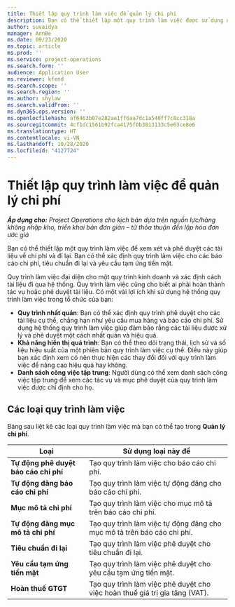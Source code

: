 ```yaml
---
title: Thiết lập quy trình làm việc để quản lý chi phí
description: Bạn có thể thiết lập một quy trình làm việc được sử dụng để xem xét và phê duyệt các tài liệu về chi phí và đi lại.
author: suvaidya
manager: AnnBe
ms.date: 09/23/2020
ms.topic: article
ms.prod: ''
ms.service: project-operations
ms.search.form: ''
audience: Application User
ms.reviewer: kfend
ms.search.scope: ''
ms.search.region: ''
ms.author: shylaw
ms.search.validFrom: ''
ms.dyn365.ops.version: ''
ms.openlocfilehash: af6463b07e282ae1ff6aa7dc1a540ff7c8cc318a
ms.sourcegitcommit: 4cf1dc1561b92fca4175f0b3813133c5e63ce8e6
ms.translationtype: HT
ms.contentlocale: vi-VN
ms.lasthandoff: 10/28/2020
ms.locfileid: "4127724"
---
```

# <a name="set-up-workflows-for-expense-management"></a>Thiết lập quy trình làm việc để quản lý chi phí

_**Áp dụng cho:** Project Operations cho kịch bản dựa trên nguồn lực/hàng không nhập kho, triển khai bản đơn giản – từ thỏa thuận đến lập hóa đơn ước giá_

Bạn có thể thiết lập một quy trình làm việc để xem xét và phê duyệt các tài liệu về chi phí và đi lại. Bạn có thể xác định quy trình làm việc cho các báo cáo chi phí, tiêu chuẩn đi lại và yêu cầu tạm ứng tiền mặt.

Quy trình làm việc đại diện cho một quy trình kinh doanh và xác định cách tài liệu đi qua hệ thống. Quy trình làm việc cũng cho biết ai phải hoàn thành tác vụ hoặc phê duyệt tài liệu. Có một vài lợi ích khi sử dụng hệ thống quy trình làm việc trong tổ chức của bạn:

- **Quy trình nhất quán**: Bạn có thể xác định quy trình phê duyệt cho các tài liệu cụ thể, chẳng hạn như yêu cầu mua hàng và báo cáo chi phí. Sử dụng hệ thống quy trình làm việc giúp đảm bảo rằng các tài liệu được xử lý và phê duyệt một cách nhất quán và hiệu quả.
- **Khả năng hiển thị quá trình**: Bạn có thể theo dõi trạng thái, lịch sử và số liệu hiệu suất của một phiên bản quy trình làm việc cụ thể. Điều này giúp bạn xác định xem có nên thực hiện các thay đổi đối với quy trình làm việc để nâng cao hiệu quả hay không.
- **Danh sách công việc tập trung**: Người dùng có thể xem danh sách công việc tập trung để xem các tác vụ và mục phê duyệt của quy trình làm việc được chỉ định cho họ. 

## <a name="workflow-types"></a>Các loại quy trình làm việc

Bảng sau liệt kê các loại quy trình làm việc mà bạn có thể tạo trong **Quản lý chi phí**.


|              <strong>Loại</strong>              |                   <strong>Sử dụng loại này để</strong>                   |
|-------------------------------------------------|-----------------------------------------------------------------------|
|   <strong>Tự động phê duyệt báo cáo chi phí</strong> |            Tạo quy trình làm việc cho báo cáo chi phí.             |
|  <strong>Tự động đăng báo cáo chi phí</strong>   |        Tạo quy trình làm việc tự động đăng cho báo cáo chi phí.        |
|       <strong>Mục mô tả chi phí</strong>        |     Tạo quy trình làm việc cho mục mô tả trên báo cáo chi phí.      |
| <strong>Tự động đăng mục mô tả chi phí</strong> | Tạo quy trình làm việc tự động đăng cho mục mô tả trên báo cáo chi phí. |
|       <strong>Tiêu chuẩn đi lại</strong>       |          Tạo quy trình làm việc phê duyệt cho tiêu chuẩn đi lại.           |
|      <strong>Yêu cầu tạm ứng tiền mặt</strong>      |         Tạo quy trình làm việc phê duyệt cho yêu cầu tạm ứng tiền mặt.          |
|        <strong>Hoàn thuế GTGT</strong>        | Tạo quy trình làm việc phê duyệt cho việc hoàn thuế giá trị gia tăng (VAT).  |

